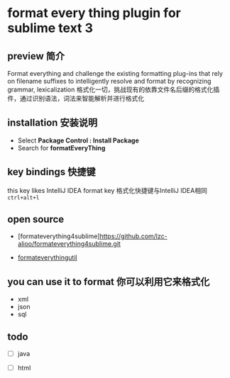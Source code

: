 # format every thing plugin for sublime text 3
## preview 简介
Format everything and challenge the existing formatting plug-ins that rely on filename suffixes to intelligently resolve and format by recognizing grammar, lexicalization 
格式化一切，挑战现有的依靠文件名后缀的格式化插件，通过识别语法，词法来智能解析并进行格式化

## installation 安装说明
* Select **Package Control : Install Package**
* Search for **formatEveryThing**

## key bindings 快捷键
this key likes IntelliJ IDEA format key 格式化快捷键与IntelliJ IDEA相同
`ctrl+alt+l`

## open source
* [formateverything4sublime]https://github.com/lzc-alioo/formateverything4sublime.git

* [formateverythingutil](https://github.com/lzc-alioo/formateverythingutil.git)

## you can use it to format 你可以利用它来格式化
* xml
* json
* sql

## todo
- [ ] java
- [ ] html





